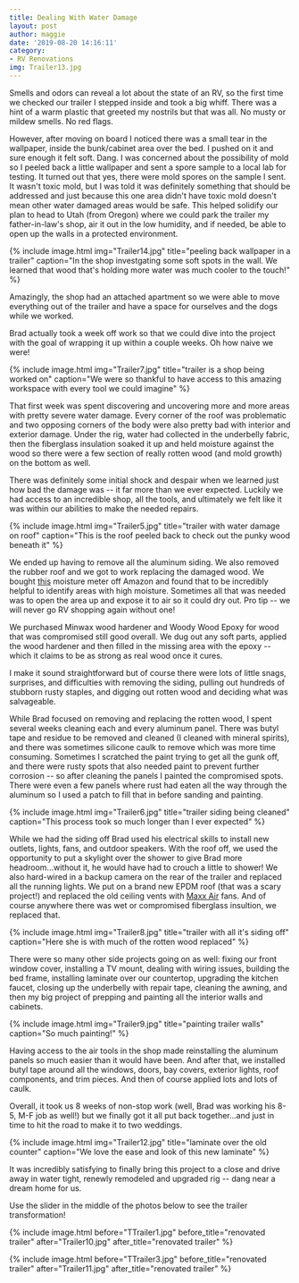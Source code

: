 ```yaml
---
title: Dealing With Water Damage
layout: post
author: maggie
date: '2019-08-20 14:16:11'
category:
- RV Renovations
img: Trailer13.jpg
---
```


Smells and odors can reveal a lot about the state of an RV, so the first time we checked our trailer I stepped inside and took a big whiff. There was a hint of a warm plastic that greeted my nostrils but that was all. No musty or mildew smells. No red flags. 

However, after moving on board I noticed there was a small tear in the wallpaper, inside the bunk/cabinet area over the bed. I pushed on it and sure enough it felt soft. Dang. I was concerned about the possibility of mold so I peeled back a little wallpaper and sent a spore sample to a local lab for testing. It turned out that yes, there were mold spores on the sample I sent. It wasn't toxic mold, but I was told it was definitely something that should be addressed and just because this one area didn't have toxic mold doesn't mean other water damaged areas would be safe. This helped solidify our plan to head to Utah (from Oregon) where we could park the trailer my father-in-law's shop, air it out in the low humidity, and if needed, be able to open up the walls in a protected environment.

{% include image.html img="Trailer14.jpg" title="peeling back wallpaper in a trailer" caption="In the shop investgating some soft spots in the wall. We learned that wood that's holding more water was much cooler to the touch!" %}


Amazingly, the shop had an attached apartment so we were able to move everything out of the trailer and have a space for ourselves and the dogs while we worked.

Brad actually took a week off work so that we could dive into the project with the goal of wrapping it up within a couple weeks. Oh how naive we were!

{% include image.html img="Trailer7.jpg" title="trailer is a shop being worked on" caption="We were so thankful to have access to this amazing workspace with every tool we could imagine" %}

That first week was spent discovering and uncovering more and more areas with pretty severe water damage. Every corner of the roof was problematic and two opposing corners of the body were also pretty bad with interior and exterior damage. Under the rig, water had collected in the underbelly fabric, then the fiberglass insulation soaked it up and held moisture against the wood so there were a few section of really rotten wood (and mold growth) on the bottom as well.

There was definitely some initial shock and despair when we learned just how bad the damage was -- it far more than we ever expected. Luckily we had access to an incredible shop, all the tools, and ultimately we felt like it was within our abilities to make the needed repairs.

{% include image.html img="Trailer5.jpg" title="trailer with water damage on roof" caption="This is the roof peeled back to check out the punky wood beneath it" %}

We ended up having to remove all the aluminum siding. We also removed the rubber roof and we got to work replacing the damaged wood. We bought [this]( https://amzn.to/2KfX2po) moisture meter off Amazon and found that to be incredibly helpful to identify areas with high moisture. Sometimes all that was needed was to open the area up and expose it to air so it could dry out. Pro tip -- we will never go RV shopping again without one!

We purchased Minwax wood hardener and Woody Wood Epoxy for wood that was compromised still good overall. We dug out any soft parts, applied the wood hardener and then filled in the missing area with the epoxy -- which it claims to be as strong as real wood once it cures.

I make it sound straightforward but of course there were lots of little snags, surprises, and difficulties with removing the siding, pulling out hundreds of stubborn rusty staples, and digging out rotten wood and deciding what was salvageable.

While Brad focused on removing and replacing the rotten wood, I spent several weeks cleaning each and every aluminum panel. There was butyl tape and residue to be removed and cleaned (I cleaned with mineral spirits), and there was sometimes silicone caulk to remove which was more time consuming. Sometimes I scratched the paint trying to get all the gunk off, and there were rusty spots that also needed paint to prevent further corrosion -- so after cleaning the panels I painted the compromised spots. There were even a few panels where rust had eaten all the way through the aluminum so I used a patch to fill that in before sanding and painting.

{% include image.html img="Trailer6.jpg" title="trailer siding being cleaned" caption="This process took so much longer than I ever expected" %}

While we had the siding off Brad used his electrical skills to install new outlets, lights, fans, and outdoor speakers. With the roof off, we used the opportunity to put a skylight over the shower to give Brad more headroom...without it, he would have had to crouch a little to shower! We also hard-wired in a backup camera on the rear of the trailer and replaced all the running lights. We put on a brand new EPDM roof (that was a scary project!) and replaced the old ceiling vents with [Maxx Air](https://amzn.to/31jctD1) fans. And of course anywhere there was wet or compromised fiberglass insultion, we replaced that.

{% include image.html img="Trailer8.jpg" title="trailer with all it's siding off" caption="Here she is with much of the rotten wood replaced" %}

There were so many other side projects going on as well: fixing our front window cover, installing a TV mount, dealing with wiring issues, building the bed frame, installing laminate over our countertop, upgrading the kitchen faucet, closing up the underbelly with repair tape, cleaning the awning, and then my big project of prepping and painting all the interior walls and cabinets.

{% include image.html img="Trailer9.jpg" title="painting trailer walls" caption="So much painting!" %}

Having access to the air tools in the shop made reinstalling the aluminum panels so much easier than it would have been. And after that, we installed butyl tape around all the windows, doors, bay covers, exterior lights, roof components, and trim pieces. And then of course applied lots and lots of caulk.

Overall, it took us 8 weeks of non-stop work (well, Brad was working his 8-5, M-F job as well!) but we finally got it all put back together...and just in time to hit the road to make it to two weddings.

{% include image.html img="Trailer12.jpg" title="laminate over the old counter" caption="We love the ease and look of this new laminate" %}

It was incredibly satisfying to finally bring this project to a close and drive away in water tight, renewly remodeled and upgraded rig -- dang near a dream home for us.

Use the slider in the middle of the photos below to see the trailer transformation!


{% include image.html before="TTrailer1.jpg" before_title="renovated trailer" after="Trailer10.jpg" after_title="renovated trailer" %}


{% include image.html before="TTrailer3.jpg" before_title="renovated trailer" after="Trailer11.jpg" after_title="renovated trailer" %}